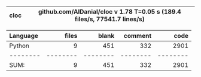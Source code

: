 cloc|github.com/AlDanial/cloc v 1.78  T=0.05 s (189.4 files/s, 77541.7 lines/s)
--- | ---

Language|files|blank|comment|code
:-------|-------:|-------:|-------:|-------:
Python|9|451|332|2901
--------|--------|--------|--------|--------
SUM:|9|451|332|2901
